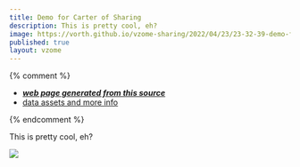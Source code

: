 ```yaml
---
title: Demo for Carter of Sharing
description: This is pretty cool, eh?
image: https://vorth.github.io/vzome-sharing/2022/04/23/23-32-39-demo-for-carter/demo-for-carter.png
published: true
layout: vzome
---
```


{% comment %}
 - [***web page generated from this source***](<https://vorth.github.io/vzome-sharing/2022/04/23/demo-for-carter-23-32-39.html>)
 - [data assets and more info](<https://github.com/vorth/vzome-sharing/tree/main/2022/04/23/23-32-39-demo-for-carter/>)
 
{% endcomment %}

This is pretty cool, eh?

<vzome-viewer style="width: 100%; height: 65vh;"
       src="https://vorth.github.io/vzome-sharing/2022/04/23/23-32-39-demo-for-carter/demo-for-carter.vZome" >
  <img src="https://vorth.github.io/vzome-sharing/2022/04/23/23-32-39-demo-for-carter/demo-for-carter.png" />
</vzome-viewer>